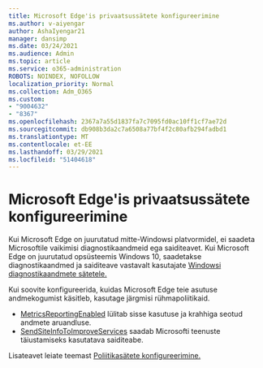```yaml
---
title: Microsoft Edge'is privaatsussätete konfigureerimine
ms.author: v-aiyengar
author: AshaIyengar21
manager: dansimp
ms.date: 03/24/2021
ms.audience: Admin
ms.topic: article
ms.service: o365-administration
ROBOTS: NOINDEX, NOFOLLOW
localization_priority: Normal
ms.collection: Adm_O365
ms.custom:
- "9004632"
- "8367"
ms.openlocfilehash: 2367a7a55d1837fa7c7095fd0ac10ff1cf7ae72d
ms.sourcegitcommit: db908b3da2c7a6508a77bf4f2c80afb294fadbd1
ms.translationtype: MT
ms.contentlocale: et-EE
ms.lasthandoff: 03/29/2021
ms.locfileid: "51404618"
---
```

# <a name="configure-privacy-settings-in-microsoft-edge"></a>Microsoft Edge'is privaatsussätete konfigureerimine

Kui Microsoft Edge on juurutatud mitte-Windowsi platvormidel, ei saadeta Microsoftile vaikimisi diagnostikaandmeid ega saiditeavet. Kui Microsoft Edge on juurutatud opsüsteemis Windows 10, saadetakse diagnostikaandmed ja saiditeave vastavalt kasutajate [Windowsi diagnostikaandmete sätetele.](https://go.microsoft.com/fwlink/?linkid=2132472)

Kui soovite konfigureerida, kuidas Microsoft Edge teie asutuse andmekogumist käsitleb, kasutage järgmisi rühmapoliitikaid.
- [MetricsReportingEnabled](https://go.microsoft.com/fwlink/?linkid=2132470) lülitab sisse kasutuse ja krahhiga seotud andmete aruandluse.
- [SendSiteInfoToImproveServices](https://go.microsoft.com/fwlink/?linkid=2132470) saadab Microsofti teenuste täiustamiseks kasutatava saiditeabe.

Lisateavet leiate teemast [Poliitikasätete konfigureerimine.](https://go.microsoft.com/fwlink/?linkid=2132577)
